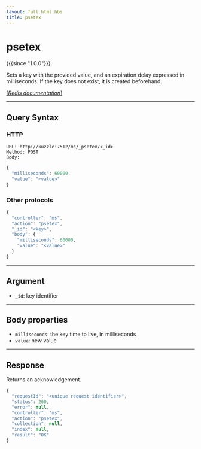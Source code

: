 ```yaml
---
layout: full.html.hbs
title: psetex
---
```


# psetex

{{{since "1.0.0"}}}

Sets a key with the provided value, and an expiration delay expressed in milliseconds. If the key does not exist, it is created beforehand.

[[_Redis documentation_]](https://redis.io/commands/psetex)

---

## Query Syntax

### HTTP

```http
URL: http://kuzzle:7512/ms/_psetex/<_id>
Method: POST  
Body:
```

```js
{
  "milliseconds": 60000,
  "value": "<value>"
}
```

### Other protocols

```js
{
  "controller": "ms",
  "action": "psetex",
  "_id": "<key>",
  "body": {
    "milliseconds": 60000,
    "value": "<value>"
  }
}
```

---

## Argument

* `_id`: key identifier

---

## Body properties

* `milliseconds`: the key time to live, in milliseconds
* `value`: new value

---

## Response

Returns an acknowledgement.

```javascript
{
  "requestId": "<unique request identifier>",
  "status": 200,
  "error": null,
  "controller": "ms",
  "action": "psetex",
  "collection": null,
  "index": null,
  "result": "OK"
}
```

